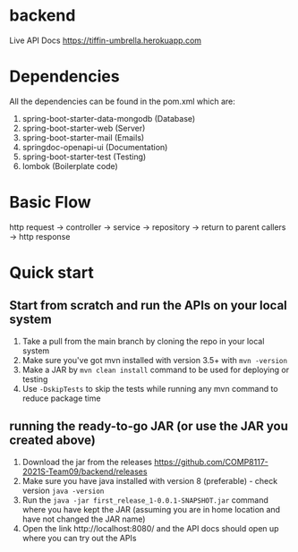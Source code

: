 # backend

Live API Docs https://tiffin-umbrella.herokuapp.com

# Dependencies
All the dependencies can be found in the pom.xml which are:
1. spring-boot-starter-data-mongodb (Database)
2. spring-boot-starter-web (Server)
3. spring-boot-starter-mail (Emails)
4. springdoc-openapi-ui (Documentation)
5. spring-boot-starter-test (Testing)
6. lombok (Boilerplate code)

# Basic Flow
http request -> controller -> service -> repository -> return to parent callers -> http response

# Quick start
## Start from scratch and run the APIs on your local system
1. Take a pull from the main branch by cloning the repo in your local system
2. Make sure you've got mvn installed with version 3.5+ with `mvn -version`
3. Make a JAR by `mvn clean install` command to be used for deploying or testing
4. Use `-DskipTests` to skip the tests while running any mvn command to reduce package time

## running the ready-to-go JAR (or use the JAR you created above)
1. Download the jar from the releases https://github.com/COMP8117-2021S-Team09/backend/releases
2. Make sure you have java installed with version 8 (preferable) - check version `java -version`
3. Run the `java -jar first_release_1-0.0.1-SNAPSHOT.jar` command where you have kept the JAR (assuming you are in home location and have not changed the JAR name)
4. Open the link http://localhost:8080/ and the API docs should open up where you can try out the APIs
